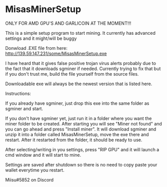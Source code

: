 # MisasMinerSetup
ONLY FOR AMD GPU'S AND GARLICOIN AT THE MOMENT!!!

This is a simple setup program to start mining.
It currently has advanced settings and it might/will be buggy

Donwload .EXE file from here: http://139.59.147.231/some/MisasMinerSetup.exe

I have heard that it gives false positive trojan virus alerts probably due to the fact that it downloads sgminer if needed.
Currently trying to fix that but if you don't trust me, build the file yourself from the source files.

Downloadable exe will always be the newest version that is listed here.

Instructions:

If you already have sgminer, just drop this exe into the same folder as sgminer and start.


If you don't have sgminer yet, just run it in a folder where you want the miner folder to be created.
After starting you will see "Miner not found" and you can go ahead and press "Install miner".
It will download sgminer and unzip it into a folder called MisasMinerSetup, move the exe there and restart.
After it restarted from the folder, it should be ready to use.

After selecting/writing in you settings, press "RIP GPU" and it will launch a cmd window and it will start to mine.

Settings are saved after shutdown so there is no need to copy paste your wallet everytime you restart.

Miisu#5852 on Discord
